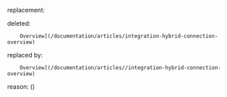 replacement:

deleted:

		Overview](/documentation/articles/integration-hybrid-connection-overview)

replaced by:

		Overview](/documentation/articles//integration-hybrid-connection-overview)

reason: ()

